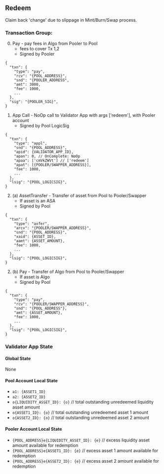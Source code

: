 ## Redeem
Claim back 'change' due to slippage in Mint/Burn/Swap process.

### Transaction Group:

0. Pay - pay fees in Algo from Pooler to Pool
    - fees to cover Tx 1,2
    - Signed by Pooler
```
{
  "txn": {
    "type": "pay",
    "rcv": "{POOL_ADDRESS}",
    "snd": "{POOLER_ADDRESS",
    "amt": 3000,
    "fee": 1000,
    ...
  },
  "sig": "{POOLER_SIG}",
}
```
1. App Call - NoOp call to Validator App with args ['redeem'], with Pooler account
    - Signed by Pool LogicSig

```
{
  "txn": {
    "type": "appl",
    "snd": "{POOL_ADDRESS}",
    "apid": {VALIDATOR_APP_ID},
    "apan": 0, // OnComplete: NoOp
    "apaa": ['cmVkZWVt'] // ['redeem']
    "apat": [{POOLER/SWAPPER_ADDRESS}],
    "fee": 1000,
    ...
  },
  "lsig": "{POOL_LOGICSIG}",
}
```

2. (a) AssetTransfer - Transfer of asset from Pool to Pooler/Swapper
    - If asset is an ASA
    - Signed by Pool

```
{
  "txn": {
    "type": "axfer",
    "arcv": "{POOLER/SWAPPER_ADDRESS}",
    "snd": "{POOL_ADDRESS}",
    "xaid": {ASSET_ID},
    "aamt": {ASSET_AMOUNT},
    "fee": 1000,
    ...
  },
  "lsig": "{POOL_LOGICSIG}",
}
```

2. (b) Pay - Transfer of Algo from Pool to Pooler/Swapper
    - If asset is Algo
    - Signed by Pool

```
{
  "txn": {
    "type": "pay",
    "rcv": "{POOLER/SWAPPER_ADDRESS}",
    "snd": "{POOL_ADDRESS"},
    "amt": {ASSET_AMOUNT},
    "fee": 1000,
    ...
  },
  "lsig": "{POOL_LOGICSIG}",
}
```




### Validator App State
#### Global State
None
#### Pool Account Local State
* `a1: {ASSET1_ID}`
* `a2: {ASSET2_ID}`
* `o{LIQUIDITY_ASSET_ID}: {o}` // total outstanding unredeemed liquidity asset amount
* `o{ASSET1_ID}: {o}` // total outstanding unredeemed asset 1 amount
* `o{ASSET2_ID}: {o}` // total outstanding unredeemed asset 2 amount

#### Pooler Account Local State
* `{POOL_ADDRESS}e{LIQUIDITY_ASSET_ID}: {e}` // excess liquidity asset amount available for redemption
* `{POOL_ADDRESS}e{ASSET1_ID}: {e}` // excess asset 1 amount available for redemption
* `{POOL_ADDRESS}e{ASSET2_ID}: {e}` // excess asset 2 amount available for redemption